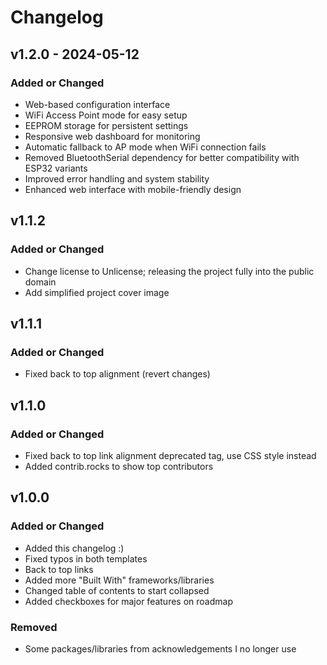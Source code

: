 # Changelog

## v1.2.0 - 2024-05-12

### Added or Changed
- Web-based configuration interface
- WiFi Access Point mode for easy setup
- EEPROM storage for persistent settings
- Responsive web dashboard for monitoring
- Automatic fallback to AP mode when WiFi connection fails
- Removed BluetoothSerial dependency for better compatibility with ESP32 variants
- Improved error handling and system stability
- Enhanced web interface with mobile-friendly design

## v1.1.2

### Added or Changed
- Change license to Unlicense; releasing the project fully into the public domain
- Add simplified project cover image


## v1.1.1

### Added or Changed
- Fixed back to top alignment (revert changes)


## v1.1.0

### Added or Changed
- Fixed back to top link alignment deprecated tag, use CSS style instead
- Added contrib.rocks to show top contributors


## v1.0.0

### Added or Changed
- Added this changelog :)
- Fixed typos in both templates
- Back to top links
- Added more "Built With" frameworks/libraries
- Changed table of contents to start collapsed
- Added checkboxes for major features on roadmap

### Removed

- Some packages/libraries from acknowledgements I no longer use
